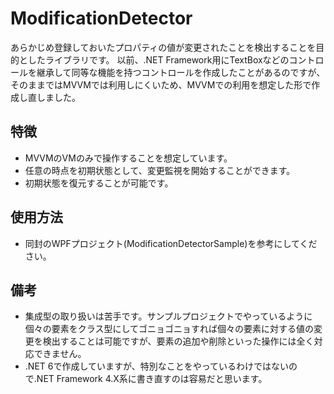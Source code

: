 
# ModificationDetector

あらかじめ登録しておいたプロパティの値が変更されたことを検出することを目的としたライブラリです。
以前、.NET Framework用にTextBoxなどのコントロールを継承して同等な機能を持つコントロールを作成したことがあるのですが、
そのままではMVVMでは利用しにくいため、MVVMでの利用を想定した形で作成し直しました。

## 特徴

- MVVMのVMのみで操作することを想定しています。
- 任意の時点を初期状態として、変更監視を開始することができます。
- 初期状態を復元することが可能です。

## 使用方法

- 同封のWPFプロジェクト(ModificationDetectorSample)を参考にしてください。

## 備考

- 集成型の取り扱いは苦手です。サンプルプロジェクトでやっているように個々の要素をクラス型にしてゴニョゴニョすれば個々の要素に対する値の変更を検出することは可能ですが、要素の追加や削除といった操作には全く対応できません。
- .NET 6で作成していますが、特別なことをやっているわけではないので.NET Framework 4.X系に書き直すのは容易だと思います。
